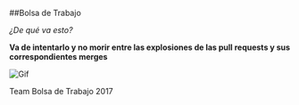 
##Bolsa de Trabajo

*¿De qué va esto?*

**Va de intentarlo y no morir entre las explosiones de las pull requests y sus correspondientes merges**

![Gif](https://media.giphy.com/media/cFkiFMDg3iFoI/giphy.gif)

Team Bolsa de Trabajo 2017



